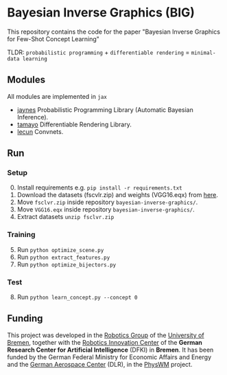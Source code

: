 # Bayesian Inverse Graphics (BIG)
This repository contains the code for the paper "Bayesian Inverse Graphics for Few-Shot Concept Learning"

TLDR: `probabilistic programming` + `differentiable rendering` = `minimal-data learning`

## Modules 
All modules are implemented in ```jax```

* [jaynes](https://github.com/oarriaga/bayesian-inverse-graphics/tree/main/jaynes) Probabilistic Programming Library (Automatic Bayesian Inference).
* [tamayo](https://github.com/oarriaga/bayesian-inverse-graphics/tree/main/tamayo) Differentiable Rendering Library.
* [lecun](https://github.com/oarriaga/bayesian-inverse-graphics/tree/main/lecun) Convnets.

## Run

### Setup
0. Install requirements e.g. `pip install -r requirements.txt` 
1. Download the datasets (fscvlr.zip) and weights (VGG16.eqx) from [here](https://github.com/oarriaga/bayesian-inverse-graphics/releases/tag/untagged-8ca632b1739c92a53c41).
2. Move `fsclvr.zip` inside repository `bayesian-inverse-graphics/`.  
3. Move `VGG16.eqx`  inside repository `bayesian-inverse-graphics/`.  
4. Extract datasets `unzip fsclvr.zip`

### Training
5. Run `python optimize_scene.py`
5. Run `python extract_features.py`
7. Run `python optimize_bijectors.py`

### Test
8. Run `python learn_concept.py --concept 0`

## Funding
This project was developed in the [Robotics Group](https://robotik.dfki-bremen.de/de/ueber-uns/universitaet-bremen-arbeitsgruppe-robotik.html) of the [University of Bremen](https://www.uni-bremen.de/), together with the [Robotics Innovation Center](https://robotik.dfki-bremen.de/en/startpage.html) of the **German Research Center for Artificial Intelligence** (DFKI) in **Bremen**.
It has been funded by the German Federal Ministry for Economic Affairs and Energy and the [German Aerospace Center](https://www.dlr.de/DE/Home/home_node.html) (DLR), in the [PhysWM](https://robotik.dfki-bremen.de/en/research/projects/physwm) project.
